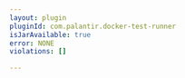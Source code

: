 ```yaml
---
layout: plugin
pluginId: com.palantir.docker-test-runner
isJarAvailable: true
error: NONE
violations: []

---
```

